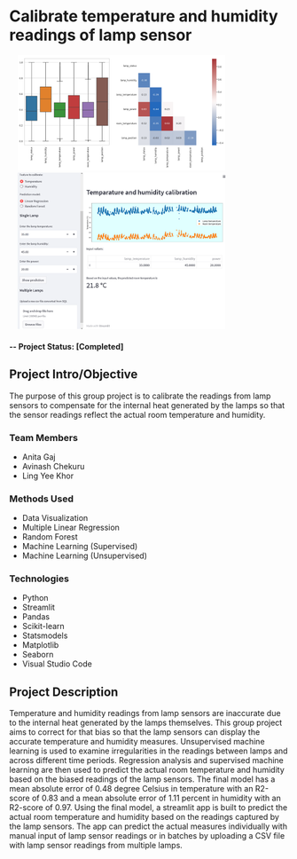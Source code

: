 # Calibrate temperature and humidity readings of lamp sensor

<img alt="Exploratory data analysis of room temperature and lamp sensor readings" title="Exploratory data analysis of room temperature and lamp sensor readings" src="reports/img/roomlampeda.png" width="375"  hspace="15"> <img alt="Streamlit app for calibrating the temperature and humidity readings of lamp sensor" title="Streamlit app for calibrating the temperature and humidity readings of lamp sensor" src="reports/img/streamlitapp.png" width="375"  hspace="15">

#### -- Project Status: [Completed]

## Project Intro/Objective
The purpose of this group project is to calibrate the readings from lamp sensors to compensate for the internal heat generated by the lamps so that the sensor readings reflect the actual room temperature and humidity.

### Team Members
* Anita Gaj
* Avinash Chekuru
* Ling Yee Khor

### Methods Used
* Data Visualization
* Multiple Linear Regression
* Random Forest
* Machine Learning (Supervised)
* Machine Learning (Unsupervised)

### Technologies
* Python
* Streamlit
* Pandas
* Scikit-learn
* Statsmodels
* Matplotlib
* Seaborn
* Visual Studio Code

## Project Description
Temperature and humidity readings from lamp sensors are inaccurate due to the internal heat generated by the lamps themselves. This group project aims to correct for that bias so that the lamp sensors can display the accurate temperature and humidity measures. Unsupervised machine learning is used to examine irregularities in the readings between lamps and across different time periods. Regression analysis and supervised machine learning are then used to predict the actual room temperature and humidity based on the biased readings of the lamp sensors. The final model has a mean absolute error of 0.48 degree Celsius in temperature with an R2-score of 0.83 and a mean absolute error of 1.11 percent in humidity with an R2-score of 0.97.  Using the final model, a streamlit app is built to predict the actual room temperature and humidity based on the readings captured by the lamp sensors. The app can predict the actual measures individually with manual input of lamp sensor readings or in batches by uploading a CSV file with lamp sensor readings from multiple lamps.
